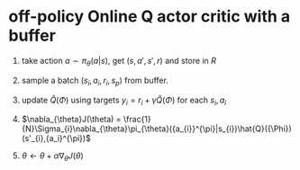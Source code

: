 # off-policy Online Q actor critic with a buffer
1. take action $a \sim \pi_{\theta}(a|s)$, get $(s,a',s',r)$ and store in $R$

2. sample a batch $(s_{i}, a_{i},r_{i},s_{p})$ from buffer.

3. update $\hat{Q}(\Phi)$ using targets $y_{i} = r_{i} + \gamma\hat{Q}({\Phi})$ for each $s_{i}, a_{i}$

4. $\nabla_{\theta}J(\theta) = \frac{1}{N}\Sigma_{i}\nabla_{\theta}\pi_{\theta}({a_{i}}^{\pi}|s_{i})\hat{Q}({\Phi})(s'_{i},{a_i}^{\pi})$

5. $\theta \leftarrow \theta + \alpha\nabla_{\theta}J(\theta)$
